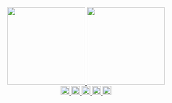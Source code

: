 <div align="center">
  <a href="https://github.com/lucaspabreu">
  <img height="180em" src="https://github-readme-stats.vercel.app/api?username=lucaspabreu&theme=github_dark&include_all_commits=true&count_private=true"/>
  <img height="180em" src="https://github-readme-stats.vercel.app/api/top-langs/?username=lucaspabreu&theme=github_dark&langs_count=7"/>
</div>
  

 <div align="center">
  <a href="https://github.com/lucaspabreu">
    <img height="20em" src="https://aleen42.github.io/badges/src/photoshop.svg">
    <img height="20em" src="https://aleen42.github.io/badges/src/illustrator.svg">
    <img height="20em" src="https://aleen42.github.io/badges/src/after_effects.svg">
    <img height="20em" src="https://aleen42.github.io/badges/src/premiere.svg">
    <img height="20em" src="">
       
</div>
